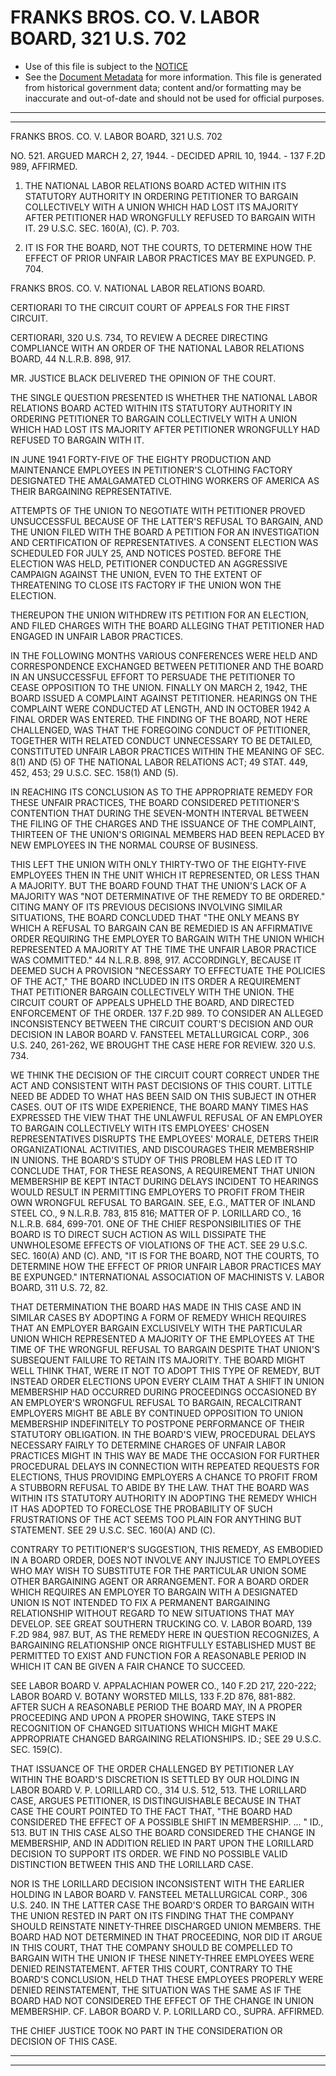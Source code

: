 ---
---

# FRANKS BROS. CO. V. LABOR BOARD, 321 U.S. 702

* Use of this file is subject to the [NOTICE](https://github.com/publicdocs/notice/blob/master/NOTICE)
* See the [Document Metadata](../../../) for more information.
  This file is generated from historical government data; content and/or formatting may be inaccurate and out-of-date and should not be used for official purposes.

----------
----------

FRANKS BROS. CO. V. LABOR BOARD, 321 U.S. 702

NO. 521.  ARGUED MARCH 2, 27, 1944.  - DECIDED APRIL 10, 1944.  - 137 F.2D 989, AFFIRMED.

1.  THE NATIONAL LABOR RELATIONS BOARD ACTED WITHIN ITS STATUTORY AUTHORITY IN ORDERING PETITIONER TO BARGAIN COLLECTIVELY WITH A UNION WHICH HAD LOST ITS MAJORITY AFTER PETITIONER HAD WRONGFULLY REFUSED TO BARGAIN WITH IT.  29 U.S.C. SEC. 160(A), (C).  P. 703.

2.  IT IS FOR THE BOARD, NOT THE COURTS, TO DETERMINE HOW THE EFFECT OF PRIOR UNFAIR LABOR PRACTICES MAY BE EXPUNGED.  P. 704.

FRANKS BROS. CO. V. NATIONAL LABOR RELATIONS BOARD.

CERTIORARI TO THE CIRCUIT COURT OF APPEALS FOR THE FIRST CIRCUIT.

CERTIORARI, 320 U.S. 734, TO REVIEW A DECREE DIRECTING COMPLIANCE WITH AN ORDER OF THE NATIONAL LABOR RELATIONS BOARD, 44 N.L.R.B. 898, 917.

MR. JUSTICE BLACK DELIVERED THE OPINION OF THE COURT.

THE SINGLE QUESTION PRESENTED IS WHETHER THE NATIONAL LABOR RELATIONS BOARD ACTED WITHIN ITS STATUTORY AUTHORITY IN ORDERING PETITIONER TO BARGAIN COLLECTIVELY WITH A UNION WHICH HAD LOST ITS MAJORITY AFTER PETITIONER WRONGFULLY HAD REFUSED TO BARGAIN WITH IT.

IN JUNE 1941 FORTY-FIVE OF THE EIGHTY PRODUCTION AND MAINTENANCE EMPLOYEES IN PETITIONER'S CLOTHING FACTORY DESIGNATED THE AMALGAMATED CLOTHING WORKERS OF AMERICA AS THEIR BARGAINING REPRESENTATIVE.

ATTEMPTS OF THE UNION TO NEGOTIATE WITH PETITIONER PROVED UNSUCCESSFUL BECAUSE OF THE LATTER'S REFUSAL TO BARGAIN, AND THE UNION FILED WITH THE BOARD A PETITION FOR AN INVESTIGATION AND CERTIFICATION OF REPRESENTATIVES.  A CONSENT ELECTION WAS SCHEDULED FOR JULY 25, AND NOTICES POSTED.  BEFORE THE ELECTION WAS HELD, PETITIONER CONDUCTED AN AGGRESSIVE CAMPAIGN AGAINST THE UNION, EVEN TO THE EXTENT OF THREATENING TO CLOSE ITS FACTORY IF THE UNION WON THE ELECTION.

THEREUPON THE UNION WITHDREW ITS PETITION FOR AN ELECTION, AND FILED CHARGES WITH THE BOARD ALLEGING THAT PETITIONER HAD ENGAGED IN UNFAIR LABOR PRACTICES.

IN THE FOLLOWING MONTHS VARIOUS CONFERENCES WERE HELD AND CORRESPONDENCE EXCHANGED BETWEEN PETITIONER AND THE BOARD IN AN UNSUCCESSFUL EFFORT TO PERSUADE THE PETITIONER TO CEASE OPPOSITION TO THE UNION.  FINALLY ON MARCH 2, 1942, THE BOARD ISSUED A COMPLAINT AGAINST PETITIONER.  HEARINGS ON THE COMPLAINT WERE CONDUCTED AT LENGTH, AND IN OCTOBER 1942 A FINAL ORDER WAS ENTERED.  THE FINDING OF THE BOARD, NOT HERE CHALLENGED, WAS THAT THE FOREGOING CONDUCT OF PETITIONER, TOGETHER WITH RELATED CONDUCT UNNECESSARY TO BE DETAILED, CONSTITUTED UNFAIR LABOR PRACTICES WITHIN THE MEANING OF SEC. 8(1) AND (5) OF THE NATIONAL LABOR RELATIONS ACT; 49 STAT. 449, 452, 453; 29 U.S.C. SEC. 158(1) AND (5).

IN REACHING ITS CONCLUSION AS TO THE APPROPRIATE REMEDY FOR THESE UNFAIR PRACTICES, THE BOARD CONSIDERED PETITIONER'S CONTENTION THAT DURING THE SEVEN-MONTH INTERVAL BETWEEN THE FILING OF THE CHARGES AND THE ISSUANCE OF THE COMPLAINT, THIRTEEN OF THE UNION'S ORIGINAL MEMBERS HAD BEEN REPLACED BY NEW EMPLOYEES IN THE NORMAL COURSE OF BUSINESS.

THIS LEFT THE UNION WITH ONLY THIRTY-TWO OF THE EIGHTY-FIVE EMPLOYEES THEN IN THE UNIT WHICH IT REPRESENTED, OR LESS THAN A MAJORITY.  BUT THE BOARD FOUND THAT THE UNION'S LACK OF A MAJORITY WAS "NOT DETERMINATIVE OF THE REMEDY TO BE ORDERED."  CITING MANY OF ITS PREVIOUS DECISIONS INVOLVING SIMILAR SITUATIONS, THE BOARD CONCLUDED THAT "THE ONLY MEANS BY WHICH A REFUSAL TO BARGAIN CAN BE REMEDIED IS AN AFFIRMATIVE ORDER REQUIRING THE EMPLOYER TO BARGAIN WITH THE UNION WHICH REPRESENTED A MAJORITY AT THE TIME THE UNFAIR LABOR PRACTICE WAS COMMITTED."  44 N.L.R.B. 898, 917.  ACCORDINGLY, BECAUSE IT DEEMED SUCH A PROVISION "NECESSARY TO EFFECTUATE THE POLICIES OF THE ACT," THE BOARD INCLUDED IN ITS ORDER A REQUIREMENT THAT PETITIONER BARGAIN COLLECTIVELY WITH THE UNION.  THE CIRCUIT COURT OF APPEALS UPHELD THE BOARD, AND DIRECTED ENFORCEMENT OF THE ORDER.  137 F.2D 989.  TO CONSIDER AN ALLEGED INCONSISTENCY BETWEEN THE CIRCUIT COURT'S DECISION AND OUR DECISION IN LABOR BOARD V. FANSTEEL METALLURGICAL CORP., 306 U.S. 240, 261-262, WE BROUGHT THE CASE HERE FOR REVIEW.  320 U.S. 734.

WE THINK THE DECISION OF THE CIRCUIT COURT CORRECT UNDER THE ACT AND CONSISTENT WITH PAST DECISIONS OF THIS COURT.  LITTLE NEED BE ADDED TO WHAT HAS BEEN SAID ON THIS SUBJECT IN OTHER CASES.  OUT OF ITS WIDE EXPERIENCE, THE BOARD MANY TIMES HAS EXPRESSED THE VIEW THAT THE UNLAWFUL REFUSAL OF AN EMPLOYER TO BARGAIN COLLECTIVELY WITH ITS EMPLOYEES' CHOSEN REPRESENTATIVES DISRUPTS THE EMPLOYEES' MORALE, DETERS THEIR ORGANIZATIONAL ACTIVITIES, AND DISCOURAGES THEIR MEMBERSHIP IN UNIONS.  THE BOARD'S STUDY OF THIS PROBLEM HAS LED IT TO CONCLUDE THAT, FOR THESE REASONS, A REQUIREMENT THAT UNION MEMBERSHIP BE KEPT INTACT DURING DELAYS INCIDENT TO HEARINGS WOULD RESULT IN PERMITTING EMPLOYERS TO PROFIT FROM THEIR OWN WRONGFUL REFUSAL TO BARGAIN.  SEE, E.G., MATTER OF INLAND STEEL CO., 9 N.L.R.B. 783, 815 816; MATTER OF P. LORILLARD CO., 16 N.L.R.B. 684, 699-701.  ONE OF THE CHIEF RESPONSIBILITIES OF THE BOARD IS TO DIRECT SUCH ACTION AS WILL DISSIPATE THE UNWHOLESOME EFFECTS OF VIOLATIONS OF THE ACT.  SEE 29 U.S.C. SEC. 160(A) AND (C).  AND, "IT IS FOR THE BOARD, NOT THE COURTS, TO DETERMINE HOW THE EFFECT OF PRIOR UNFAIR LABOR PRACTICES MAY BE EXPUNGED."  INTERNATIONAL ASSOCIATION OF MACHINISTS V. LABOR BOARD, 311 U.S. 72, 82.

THAT DETERMINATION THE BOARD HAS MADE IN THIS CASE AND IN SIMILAR CASES BY ADOPTING A FORM OF REMEDY WHICH REQUIRES THAT AN EMPLOYER BARGAIN EXCLUSIVELY WITH THE PARTICULAR UNION WHICH REPRESENTED A MAJORITY OF THE EMPLOYEES AT THE TIME OF THE WRONGFUL REFUSAL TO BARGAIN DESPITE THAT UNION'S SUBSEQUENT FAILURE TO RETAIN ITS MAJORITY.  THE BOARD MIGHT WELL THINK THAT, WERE IT NOT TO ADOPT THIS TYPE OF REMEDY, BUT INSTEAD ORDER ELECTIONS UPON EVERY CLAIM THAT A SHIFT IN UNION MEMBERSHIP HAD OCCURRED DURING PROCEEDINGS OCCASIONED BY AN EMPLOYER'S WRONGFUL REFUSAL TO BARGAIN, RECALCITRANT EMPLOYERS MIGHT BE ABLE BY CONTINUED OPPOSITION TO UNION MEMBERSHIP INDEFINITELY TO POSTPONE PERFORMANCE OF THEIR STATUTORY OBLIGATION.  IN THE BOARD'S VIEW, PROCEDURAL DELAYS NECESSARY FAIRLY TO DETERMINE CHARGES OF UNFAIR LABOR PRACTICES MIGHT IN THIS WAY BE MADE THE OCCASION FOR FURTHER PROCEDURAL DELAYS IN CONNECTION WITH REPEATED REQUESTS FOR ELECTIONS, THUS PROVIDING EMPLOYERS A CHANCE TO PROFIT FROM A STUBBORN REFUSAL TO ABIDE BY THE LAW.  THAT THE BOARD WAS WITHIN ITS STATUTORY AUTHORITY IN ADOPTING THE REMEDY WHICH IT HAS ADOPTED TO FORECLOSE THE PROBABILITY OF SUCH FRUSTRATIONS OF THE ACT SEEMS TOO PLAIN FOR ANYTHING BUT STATEMENT.  SEE 29 U.S.C. SEC. 160(A) AND (C).

CONTRARY TO PETITIONER'S SUGGESTION, THIS REMEDY, AS EMBODIED IN A BOARD ORDER, DOES NOT INVOLVE ANY INJUSTICE TO EMPLOYEES WHO MAY WISH TO SUBSTITUTE FOR THE PARTICULAR UNION SOME OTHER BARGAINING AGENT OR ARRANGEMENT.  FOR A BOARD ORDER WHICH REQUIRES AN EMPLOYER TO BARGAIN WITH A DESIGNATED UNION IS NOT INTENDED TO FIX A PERMANENT BARGAINING RELATIONSHIP WITHOUT REGARD TO NEW SITUATIONS THAT MAY DEVELOP.  SEE GREAT SOUTHERN TRUCKING CO. V. LABOR BOARD, 139 F.2D 984, 987.  BUT, AS THE REMEDY HERE IN QUESTION RECOGNIZES, A BARGAINING RELATIONSHIP ONCE RIGHTFULLY ESTABLISHED MUST BE PERMITTED TO EXIST AND FUNCTION FOR A REASONABLE PERIOD IN WHICH IT CAN BE GIVEN A FAIR CHANCE TO SUCCEED.

SEE LABOR BOARD V. APPALACHIAN POWER CO., 140 F.2D 217, 220-222; LABOR BOARD V. BOTANY WORSTED MILLS, 133 F.2D 876, 881-882.  AFTER SUCH A REASONABLE PERIOD THE BOARD MAY, IN A PROPER PROCEEDING AND UPON A PROPER SHOWING, TAKE STEPS IN RECOGNITION OF CHANGED SITUATIONS WHICH MIGHT MAKE APPROPRIATE CHANGED BARGAINING RELATIONSHIPS.  ID.; SEE 29 U.S.C. SEC. 159(C).

THAT ISSUANCE OF THE ORDER CHALLENGED BY PETITIONER LAY WITHIN THE BOARD'S DISCRETION IS SETTLED BY OUR HOLDING IN LABOR BOARD V. P. LORILLARD CO., 314 U.S. 512, 513.  THE LORILLARD CASE, ARGUES PETITIONER, IS DISTINGUISHABLE BECAUSE IN THAT CASE THE COURT POINTED TO THE FACT THAT, "THE BOARD HAD CONSIDERED THE EFFECT OF A POSSIBLE SHIFT IN MEMBERSHIP.   ...  "  ID., 513.  BUT IN THIS CASE ALSO THE BOARD CONSIDERED THE CHANGE IN MEMBERSHIP, AND IN ADDITION RELIED IN PART UPON THE LORILLARD DECISION TO SUPPORT ITS ORDER.  WE FIND NO POSSIBLE VALID DISTINCTION BETWEEN THIS AND THE LORILLARD CASE.

NOR IS THE LORILLARD DECISION INCONSISTENT WITH THE EARLIER HOLDING IN LABOR BOARD V. FANSTEEL METALLURGICAL CORP., 306 U.S. 240.  IN THE LATTER CASE THE BOARD'S ORDER TO BARGAIN WITH THE UNION RESTED IN PART ON ITS FINDING THAT THE COMPANY SHOULD REINSTATE NINETY-THREE DISCHARGED UNION MEMBERS.  THE BOARD HAD NOT DETERMINED IN THAT PROCEEDING, NOR DID IT ARGUE IN THIS COURT, THAT THE COMPANY SHOULD BE COMPELLED TO BARGAIN WITH THE UNION IF THESE NINETY-THREE EMPLOYEES WERE DENIED REINSTATEMENT.  AFTER THIS COURT, CONTRARY TO THE BOARD'S CONCLUSION, HELD THAT THESE EMPLOYEES PROPERLY WERE DENIED REINSTATEMENT, THE SITUATION WAS THE SAME AS IF THE BOARD HAD NOT CONSIDERED THE EFFECT OF THE CHANGE IN UNION MEMBERSHIP.  CF. LABOR BOARD V. P. LORILLARD CO., SUPRA.  AFFIRMED.

THE CHIEF JUSTICE TOOK NO PART IN THE CONSIDERATION OR DECISION OF THIS CASE.


----------
----------

